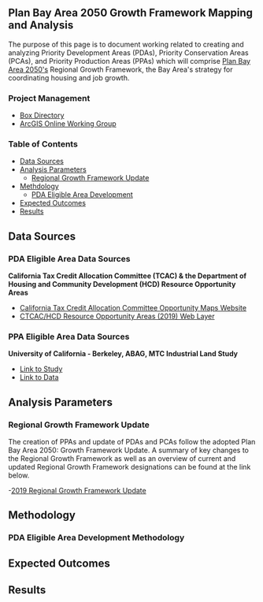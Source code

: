 ## Plan Bay Area 2050 Growth Framework Mapping and Analysis

The purpose of this page is to document working related to creating and analyzing Priority Development Areas (PDAs), Priority Conservation Areas (PCAs), and Priority Production Areas (PPAs) which will comprise [Plan Bay Area 2050's](https://www.planbayarea.org) Regional Growth Framework, the Bay Area's strategy for coordinating housing and job growth. 

### Project Management 

- [Box Directory](https://mtcdrive.box.com/s/37oi8htx8ljxmdxxrqh4qvl3d035r0j5)
- [ArcGIS Online Working Group](https://mtc.maps.arcgis.com/home/group.html?id=a755c580bb9e459fa97cdb5817dc7da9#overview) 

### Table of Contents
- [Data Sources](#data-sources)
- [Analysis Parameters](#analysis-parameters)
	- [Regional Growth Framework Update](#regional-growth-framework-update)
- [Methdology](#methodology)
	- [PDA Eligible Area Development](#pda-eligible-area-development-methodology)
- [Expected Outcomes](#expected-outcomes)
- [Results](#results)

## Data Sources

### PDA Eligible Area Data Sources
**California Tax Credit Allocation Committee (TCAC) & the Department of Housing and Community Development (HCD) Resource Opportunity Areas**
- [California Tax Credit Allocation Committee Opportunity Maps Website](https://www.treasurer.ca.gov/ctcac/opportunity.asp)
- [CTCAC/HCD Resource Opportunity Areas (2019) Web Layer](https://mtc.maps.arcgis.com/home/item.html?id=cfe23ff6e81d483f90c65fb0eba7db2e#overview)

### PPA Eligible Area Data Sources
**University of California - Berkeley, ABAG, MTC Industrial Land Study**
- [Link to Study]()
- [Link to Data]()

## Analysis Parameters 

### Regional Growth Framework Update

The creation of PPAs and update of PDAs and PCAs follow the adopted Plan Bay Area 2050: Growth Framework Update. A summary of key changes to the Regional Growth Framework as well as an overview of current and updated Regional Growth Framework designations can be found at the link below. 

-[2019 Regional Growth Framework Update](https://www.planbayarea.org/sites/default/files/pdfs_referenced/2019_Regional_Growth_Framework_Update_-_Whats_Changed.pdf)

## Methodology

### PDA Eligible Area Development Methodology

## Expected Outcomes

## Results
